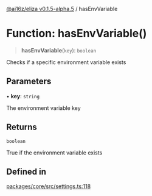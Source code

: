 [@ai16z/eliza v0.1.5-alpha.5](../index.md) / hasEnvVariable

# Function: hasEnvVariable()

> **hasEnvVariable**(`key`): `boolean`

Checks if a specific environment variable exists

## Parameters

• **key**: `string`

The environment variable key

## Returns

`boolean`

True if the environment variable exists

## Defined in

[packages/core/src/settings.ts:118](https://github.com/AIFlowML/eliza_aiflow/blob/main/packages/core/src/settings.ts#L118)
